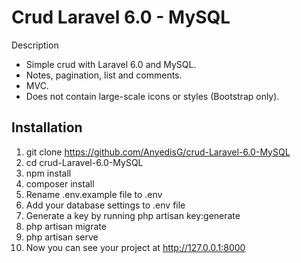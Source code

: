 # Crud Laravel 6.0 - MySQL
Description
-	Simple crud with Laravel 6.0 and MySQL.
-	Notes, pagination, list and comments.
-	MVC.
-	Does not contain large-scale icons or styles (Bootstrap only).


## Installation

1. git clone https://github.com/AnyedisG/crud-Laravel-6.0-MySQL
2. cd crud-Laravel-6.0-MySQL
3. npm install
4. composer install
5. Rename .env.example file to .env
6. Add your database settings to .env file
7. Generate a key by running php artisan key:generate
8. php artisan migrate
8. php artisan serve
9. Now you can see your project at http://127.0.0.1:8000
